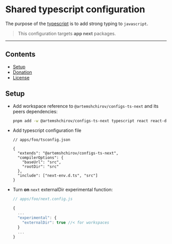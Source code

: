# Shared typescript configuration

The purpose of the [typescript](https://www.typescriptlang.org/) is to add strong typing to `javascript`.

> This configuration targets **app next** packages.

---

## Contents

- [Setup](#setup)
- [Donation](#donation)
- [License](#license)

## Setup

- Add workspace reference to `@artemshchirov/configs-ts-next` and its peers dependencies:

  ```sh
  pnpm add -w @artemshchirov/configs-ts-next typescript react react-dom @types/node @types/react @types/react-dom
  ```

- Add typescript configuration file

  ```jsonc
  // apps/foo/tsconfig.json

  {
    "extends": "@artemshchirov/configs-ts-next",
    "compilerOptions": {
      "baseUrl": "src",
      "rootDir": "src"
    },
    "include": ["next-env.d.ts", "src"]
  }
  ```

- Turn **on** `next` externalDir experimental function:

  ```js
  // apps/foo/next.config.js

  {
    ...
    "experimental": {
      "externalDir": true //< for workspaces
    }
    ...
  }
  ```
